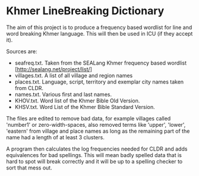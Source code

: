 # Khmer LineBreaking Dictionary

The aim of this project is to produce a frequency based wordlist for line and word breaking
Khmer language. This will then be used in ICU (if they accept it).

Sources are:

* seafreq.txt. Taken from the SEALang Khmer frequency based wordlist [http://sealang.net/project/list/]
* villages.txt. A list of all village and region names
* places.txt. Language, script, territory and exemplar city names taken from CLDR.
* names.txt. Various first and last names.
* KHOV.txt. Word list of the Khmer Bible Old Version.
* KHSV.txt. Word List of the Khmer Bible Standard Version.

The files are edited to remove bad data, for example villages called 'number1' or zero-width-spaces, also removed terms like 'upper', 'lower', 'eastern' from village and place names as long as the remaining part of the name had a length of at least 3 clusters.

A program then calculates the log frequencies needed for CLDR and adds equivalences for bad spellings.
This will mean badly spelled data that is hard to spot will break correctly and it will be up to a
spelling checker to sort that mess out.
